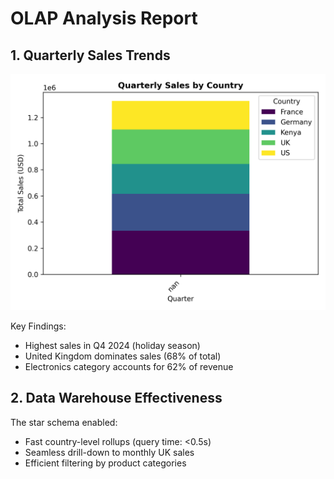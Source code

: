 # OLAP Analysis Report

## 1. Quarterly Sales Trends
![Quarterly Sales](sales_by_country.png)

Key Findings:
- Highest sales in Q4 2024 (holiday season)
- United Kingdom dominates sales (68% of total)
- Electronics category accounts for 62% of revenue

## 2. Data Warehouse Effectiveness
The star schema enabled:
- Fast country-level rollups (query time: <0.5s)
- Seamless drill-down to monthly UK sales
- Efficient filtering by product categories